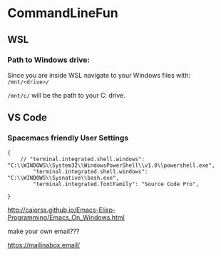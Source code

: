 ﻿# CommandLineFun

## WSL

### Path to Windows drive: 

Since you are inside WSL navigate to your Windows files with: `/mnt/<drive>/`

`/mnt/c/` will be the path to your C: drive.


## VS Code

### Spacemacs friendly User Settings

```
{
    // "terminal.integrated.shell.windows": "C:\\WINDOWS\\System32\\WindowsPowerShell\\v1.0\\powershell.exe",
        "terminal.integrated.shell.windows": "C:\\WINDOWS\\Sysnative\\bash.exe",
        "terminal.integrated.fontFamily": "Source Code Pro",
            
}
```

http://caiorss.github.io/Emacs-Elisp-Programming/Emacs_On_Windows.html


make your own email???

https://mailinabox.email/
